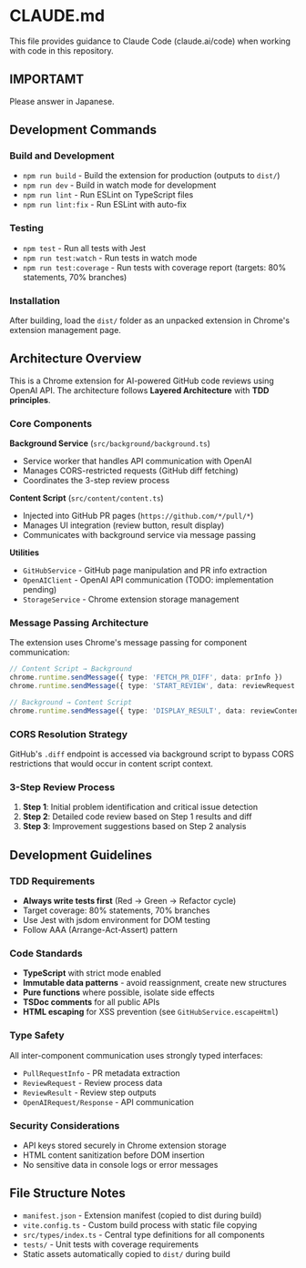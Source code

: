 # CLAUDE.md

This file provides guidance to Claude Code (claude.ai/code) when working with code in this repository.

## IMPORTAMT
Please answer in Japanese.

## Development Commands

### Build and Development
- `npm run build` - Build the extension for production (outputs to `dist/`)
- `npm run dev` - Build in watch mode for development
- `npm run lint` - Run ESLint on TypeScript files
- `npm run lint:fix` - Run ESLint with auto-fix

### Testing
- `npm test` - Run all tests with Jest
- `npm run test:watch` - Run tests in watch mode
- `npm run test:coverage` - Run tests with coverage report (targets: 80% statements, 70% branches)

### Installation
After building, load the `dist/` folder as an unpacked extension in Chrome's extension management page.

## Architecture Overview

This is a Chrome extension for AI-powered GitHub code reviews using OpenAI API. The architecture follows **Layered Architecture** with **TDD principles**.

### Core Components

**Background Service** (`src/background/background.ts`)
- Service worker that handles API communication with OpenAI
- Manages CORS-restricted requests (GitHub diff fetching)
- Coordinates the 3-step review process

**Content Script** (`src/content/content.ts`)
- Injected into GitHub PR pages (`https://github.com/*/pull/*`)
- Manages UI integration (review button, result display)
- Communicates with background service via message passing

**Utilities**
- `GitHubService` - GitHub page manipulation and PR info extraction
- `OpenAIClient` - OpenAI API communication (TODO: implementation pending)
- `StorageService` - Chrome extension storage management

### Message Passing Architecture

The extension uses Chrome's message passing for component communication:

```typescript
// Content Script → Background
chrome.runtime.sendMessage({ type: 'FETCH_PR_DIFF', data: prInfo })
chrome.runtime.sendMessage({ type: 'START_REVIEW', data: reviewRequest })

// Background → Content Script  
chrome.runtime.sendMessage({ type: 'DISPLAY_RESULT', data: reviewContent })
```

### CORS Resolution Strategy

GitHub's `.diff` endpoint is accessed via background script to bypass CORS restrictions that would occur in content script context.

### 3-Step Review Process

1. **Step 1**: Initial problem identification and critical issue detection
2. **Step 2**: Detailed code review based on Step 1 results and diff
3. **Step 3**: Improvement suggestions based on Step 2 analysis

## Development Guidelines

### TDD Requirements
- **Always write tests first** (Red → Green → Refactor cycle)
- Target coverage: 80% statements, 70% branches
- Use Jest with jsdom environment for DOM testing
- Follow AAA (Arrange-Act-Assert) pattern

### Code Standards
- **TypeScript** with strict mode enabled
- **Immutable data patterns** - avoid reassignment, create new structures
- **Pure functions** where possible, isolate side effects
- **TSDoc comments** for all public APIs
- **HTML escaping** for XSS prevention (see `GitHubService.escapeHtml`)

### Type Safety
All inter-component communication uses strongly typed interfaces:
- `PullRequestInfo` - PR metadata extraction
- `ReviewRequest` - Review process data
- `ReviewResult` - Review step outputs
- `OpenAIRequest/Response` - API communication

### Security Considerations
- API keys stored securely in Chrome extension storage
- HTML content sanitization before DOM insertion
- No sensitive data in console logs or error messages

## File Structure Notes

- `manifest.json` - Extension manifest (copied to dist during build)
- `vite.config.ts` - Custom build process with static file copying
- `src/types/index.ts` - Central type definitions for all components
- `tests/` - Unit tests with coverage requirements
- Static assets automatically copied to `dist/` during build
